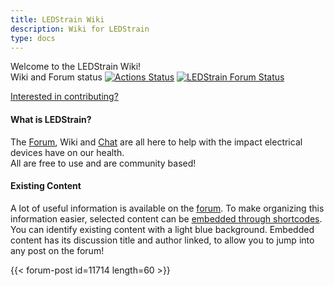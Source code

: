 ```yaml
---
title: LEDStrain Wiki
description: Wiki for LEDStrain
type: docs
---
```


Welcome to the LEDStrain Wiki!  
Wiki and Forum status
[![Actions Status](https://github.com/ledstrain/wiki.ledstrain.org/workflows/github-pages/badge.svg)](https://github.com/ledstrain/wiki.ledstrain.org)
[![LEDStrain Forum Status](https://ping.xyzz.work/badge/5c74280b-79d6-4861-8b13-b1d5d1fc7bc6/LIzpDwee/LEDStrainForum.svg)](https://ledstrain.org)

[Interested in contributing?](ledstrain#contributing)  

#### What is LEDStrain?

The [Forum](https://ledstrain.org/), Wiki and 
[Chat](https://ledstrain.zulipchat.com/) are all here to help with the impact
 electrical devices have on our health.  
All are free to use and are community based!  


#### Existing Content  

A lot of useful information is available on the [forum](https://ledstrain.org). 
To make organizing this information easier, selected content can be
[embedded through shortcodes](ledstrain#forum-post-embed).   
You can identify existing content with a light blue background. Embedded content has 
its discussion title and author linked, to allow you to jump into any post on the forum!  

{{< forum-post id=11714 length=60 >}}


